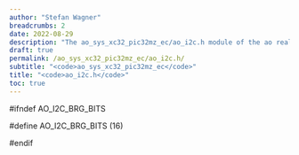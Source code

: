 ```yaml
---
author: "Stefan Wagner"
breadcrumbs: 2
date: 2022-08-29
description: "The ao_sys_xc32_pic32mz_ec/ao_i2c.h module of the ao real-time operating system."
draft: true
permalink: /ao_sys_xc32_pic32mz_ec/ao_i2c.h/ 
subtitle: "<code>ao_sys_xc32_pic32mz_ec</code>"
title: "<code>ao_i2c.h</code>"
toc: true
---
```


#ifndef AO_I2C_BRG_BITS

#define AO_I2C_BRG_BITS     (16)

#endif

